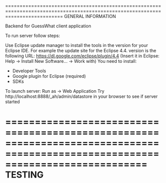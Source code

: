 ================================================================================================================================
                    GENERAL INFORMATION

Backend for GuessWhat client application

To run server follow steps:

Use Eclipse update manager to install the tools in the version for your Eclipse IDE. For example the update site for the Eclipse 4.4. version is the following URL: https://dl.google.com/eclipse/plugin/4.4 (Insert it in Eclipse: Help -> Install New Software... -> Work with) You need to install:

- Developer Tools
- Google plugin for Eclipse (required)
- SDKs

To launch server: Run as -> Web Application Try http://localhost:8888/_ah/admin/datastore in your browser to see if server started

================================================================================================================================
                    TESTING
===============================================================================================================================
